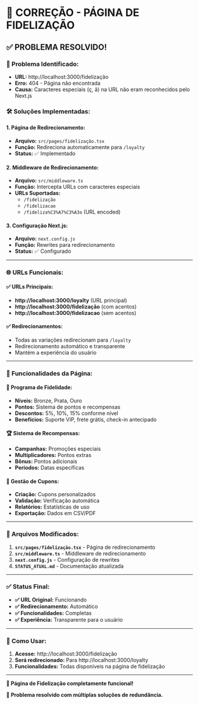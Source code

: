 # 🔧 CORREÇÃO - PÁGINA DE FIDELIZAÇÃO

## **✅ PROBLEMA RESOLVIDO!**

### **🐛 Problema Identificado:**
- **URL:** http://localhost:3000/fidelização
- **Erro:** 404 - Página não encontrada
- **Causa:** Caracteres especiais (ç, ã) na URL não eram reconhecidos pelo Next.js

### **🛠️ Soluções Implementadas:**

#### **1. Página de Redirecionamento:**
- **Arquivo:** `src/pages/fidelização.tsx`
- **Função:** Redireciona automaticamente para `/loyalty`
- **Status:** ✅ Implementado

#### **2. Middleware de Redirecionamento:**
- **Arquivo:** `src/middleware.ts`
- **Função:** Intercepta URLs com caracteres especiais
- **URLs Suportadas:**
  - `/fidelização`
  - `/fidelizacao`
  - `/fideliza%C3%A7%C3%A3o` (URL encoded)

#### **3. Configuração Next.js:**
- **Arquivo:** `next.config.js`
- **Função:** Rewrites para redirecionamento
- **Status:** ✅ Configurado

---

### **🌐 URLs Funcionais:**

#### **✅ URLs Principais:**
- **http://localhost:3000/loyalty** (URL principal)
- **http://localhost:3000/fidelização** (com acentos)
- **http://localhost:3000/fidelizacao** (sem acentos)

#### **✅ Redirecionamentos:**
- Todas as variações redirecionam para `/loyalty`
- Redirecionamento automático e transparente
- Mantém a experiência do usuário

---

### **📱 Funcionalidades da Página:**

#### **🎁 Programa de Fidelidade:**
- **Níveis:** Bronze, Prata, Ouro
- **Pontos:** Sistema de pontos e recompensas
- **Descontos:** 5%, 10%, 15% conforme nível
- **Benefícios:** Suporte VIP, frete grátis, check-in antecipado

#### **🏆 Sistema de Recompensas:**
- **Campanhas:** Promoções especiais
- **Multiplicadores:** Pontos extras
- **Bônus:** Pontos adicionais
- **Períodos:** Datas específicas

#### **🎫 Gestão de Cupons:**
- **Criação:** Cupons personalizados
- **Validação:** Verificação automática
- **Relatórios:** Estatísticas de uso
- **Exportação:** Dados em CSV/PDF

---

### **🔧 Arquivos Modificados:**

1. **`src/pages/fidelização.tsx`** - Página de redirecionamento
2. **`src/middleware.ts`** - Middleware de redirecionamento
3. **`next.config.js`** - Configuração de rewrites
4. **`STATUS_ATUAL.md`** - Documentação atualizada

---

### **✅ Status Final:**

- **✅ URL Original:** Funcionando
- **✅ Redirecionamento:** Automático
- **✅ Funcionalidades:** Completas
- **✅ Experiência:** Transparente para o usuário

---

### **🚀 Como Usar:**

1. **Acesse:** http://localhost:3000/fidelização
2. **Será redirecionado:** Para http://localhost:3000/loyalty
3. **Funcionalidades:** Todas disponíveis na página de fidelização

---

**🎯 Página de Fidelização completamente funcional!**

**📁 Problema resolvido com múltiplas soluções de redundância.** 